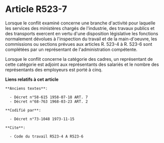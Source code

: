 # Article R523-7

Lorsque le conflit examiné concerne une branche d'activité pour laquelle les services des ministères chargés de l'industrie,
des travaux publics et des transports exercent en vertu d'une disposition législative les fonctions normalement dévolues à
l'inspection du travail et de la main-d'oeuvre, les commissions ou sections prévues aux articles R. 523-4 à R. 523-6 sont
complétées par un représentant de l'administration compétente.

Lorsque le conflit concerne la catégorie des cadres, un représentant de cette catégorie est adjoint aux représentants des
salariés et le nombre des représentants des employeurs est porté à cinq.

**Liens relatifs à cet article**

	**Anciens textes**:

	  - Décret n°58-615 1958-07-18 ART. 7
	  - Décret n°68-763 1968-03-23 ART. 2

	**Codifié par**:

	  - Décret n°73-1048 1973-11-15

	**Cite**:

	  - Code du travail R523-4 A R523-6
